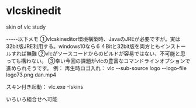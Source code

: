 # vlcskinedit
 skin of vlc study

-----以下メモ
①vlcskineditor環境構築時、JavaのJREが必要ですが。実は32bit版JRE利用する。windows10なら６４Bitと32bit版を両方ともインストールすれば無難
②vlcがソースコードからのビルドが容易ではない、不可能と思っても構わない。
③幸い今回の課題がvlcの豊富なコマンドラインオプションで進められそうです。
例：
再生時ロゴ入れ：
vlc --sub-source logo --logo-file logo73.png dan.mp4

スキン付き起動：
vlc.exe -Iskins

いろいろ組合せへ可能

